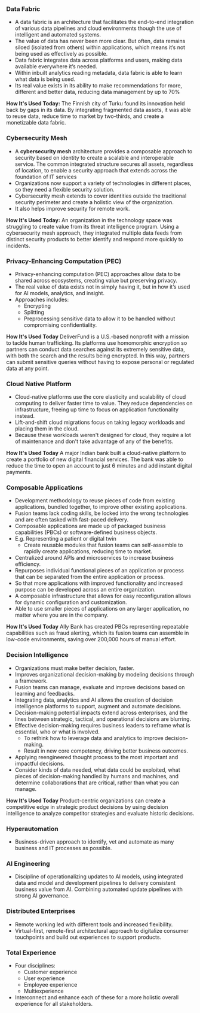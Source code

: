 ### Data Fabric
- A data fabric is an architecture that facilitates the end-to-end integration of various data pipelines and cloud environments though the use of intelligent and automated systems.
- The value of data has never been more clear. But often, data remains siloed (isolated from others) within applications, which means it’s not being used as effectively as possible. 
- Data fabric integrates data across platforms and users, making data available everywhere it’s needed. 
- Within inbuilt analytics reading metadata, data fabric is able to learn what data is being used. 
- Its real value exists in its ability to make recommendations for more, different and better data, reducing data management by up to 70%

**How It's Used Today:**
The Finnish city of Turku found its innovation held back by gaps in its data. By integrating fragmented data assets, it was able to reuse data, reduce time to market by two-thirds, and create a monetizable data fabric.

### Cybersecurity Mesh
- A **cybersecurity mesh** architecture provides a composable approach to security based on identity to create a scalable and interoperable service. The common integrated structure secures all assets, regardless of location, to enable a security approach that extends across the foundation of IT services
- Organizations now support a variety of technologies in different places, so they need a flexible security solution. 
- Cybersecurity mesh extends to cover identities outside the traditional security perimeter and create a holistic view of the organization. 
- It also helps improve security for remote work. 

**How It's Used Today:**
An organization in the technology space was struggling to create value from its threat intelligence program. Using a cybersecurity mesh approach, they integrated multiple data feeds from distinct security products to better identify and respond more quickly to incidents.

### Privacy-Enhancing Computation (PEC)
- Privacy-enhancing computation (PEC) approaches allow data to be shared across ecosystems, creating value but preserving privacy.
- The real value of data exists not in simply having it, but in how it’s used for AI models, analytics, and insight.
- Approaches includes:
	- Encrypting
	- Splitting 
	- Preprocessing sensitive data to allow it to be handled without compromising confidentiality.

**How It's Used Today**
DeliverFund is a U.S.-based nonprofit with a mission to tackle human trafficking. Its platforms use homomorphic encryption so partners can conduct data searches against its extremely sensitive data, with both the search and the results being encrypted. In this way, partners can submit sensitive queries without having to expose personal or regulated data at any point.

### Cloud Native Platform
- Cloud-native platforms use the core elasticity and scalability of cloud computing to deliver faster time to value. They reduce dependencies on infrastructure, freeing up time to focus on application functionality instead.
- Lift-and-shift cloud migrations focus on taking legacy workloads and placing them in the cloud.
- Because these workloads weren't designed for cloud, they require a lot of maintenance and don't take advantage of any of the benefits.

**How It's Used Today**
A major Indian bank built a cloud-native platform to create a portfolio of new digital financial services. The bank was able to reduce the time to open an account to just 6 minutes and add instant digital payments.

### Composable Applications
- Development methodology to reuse pieces of code from existing applications, bundled together, to improve other existing applications.
- Fusion teams lack coding skills, be locked into the wrong technologies and are often tasked with fast-paced delivery.
- Composable applications are made up of packaged business capabilities (PBCs) or software-defined business objects.
- E.g. Representing a patient or digital twin 
	- Create reusable modules that fusion teams can self-assemble to rapidly create applications, reducing time to market.
- Centralized around APIs and microservices to increase business efficiency.
- Repurposes individual functional pieces of an application or process that can be separated from the entire application or process. 
- So that more applications with improved functionality and increased purpose can be developed across an entire organization.
- A composable infrastructure that allows for easy reconfiguration allows for dynamic configuration and customization. 
- Able to use smaller pieces of applications on any larger application, no matter where you are in the company.

**How It's Used Today**
Ally Bank has created PBCs representing repeatable capabilities such as fraud alerting, which its fusion teams can assemble in low-code environments, saving over 200,000 hours of manual effort.

### Decision Intelligence
- Organizations must make better decision, faster.
- Improves organizational decision-making by modeling decisions through a framework.
- Fusion teams can manage, evaluate and improve decisions based on learning and feedbacks.
- Integrating data, analytics and AI allows the creation of decision intelligence platforms to support, augment and automate decisions.
- Decision-making potential impacts extend across enterprises, and the lines between strategic, tactical, and operational decisions are blurring.
- Effective decision-making requires business leaders to reframe what is essential, who or what is involved.
	- To rethink how to leverage data and analytics to improve decision-making.
	- Result in new core competency, driving better business outcomes.
- Applying reengineered thought process to the most important and impactful decisions.
- Consider kinds of data needed, what data could be exploited, what pieces of decision-making handled by humans and machines, and determine collaborations that are critical, rather than what you can manage.

**How It's Used Today**
Product-centric organizations can create a competitive edge in strategic product decisions by using decision intelligence to analyze competitor strategies and evaluate historic decisions. 

### Hyperautomation
- Business-driven approach to identify, vet and automate as many business and IT processes as possible.

### AI Engineering
- Discipline of operationalizing updates to AI models, using integrated data and model and development pipelines to delivery consistent business value from AI. Combining automated update pipelines with strong AI governance.

### Distributed Enterprises
- Remote working led with different tools and increased flexibility.
- Virtual-first, remote-first architectural approach to digitalize consumer touchpoints and build out experiences to support products.

### Total Experience
- Four disciplines:
	- Customer experience
	- User experience
	- Employee experience
	- Multiexperience
- Interconnect and enhance each of these for a more holistic overall experience for all stakeholders.